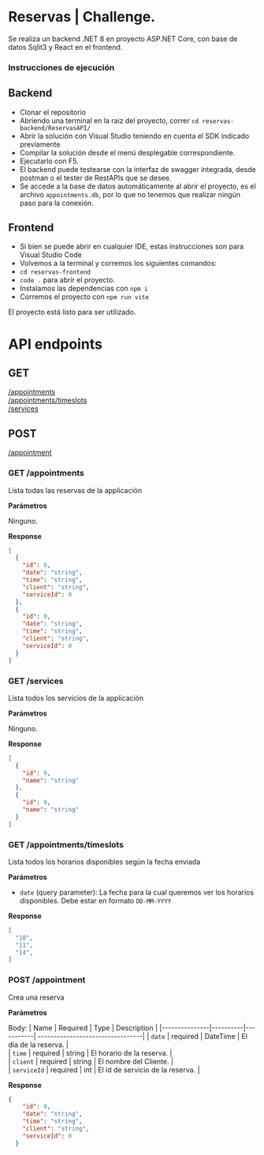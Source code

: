 # Reservas | Challenge.

Se realiza un backend .NET 8 en proyecto ASP.NET Core, con base de datos Sqlit3 y React en el frontend.

### Instrucciones de ejecución
## Backend
- Clonar el repositorio
- Abriendo una terminal en la raiz del proyecto, correr `cd reservas-backend/ReservasAPI/`
- Abrir la solución con Visual Studio teniendo en cuenta el SDK indicado previamente
- Compilar la solución desde el menú desplegable correspondiente.
- Ejecutarlo con F5.
- El backend puede testearse con la interfaz de swagger integrada, desde postman o el tester de RestAPIs que se desee.
- Se accede a la base de datos automáticamente al abrir el proyecto, es el archivo `appointments.db`, por lo que no tenemos que realizar ningún paso para la conexión.
## Frontend
- Si bien se puede abrir en cualquier IDE, estas instrucciones son para Visual Studio Code
- Volvemos a la terminal y corremos los siguientes comandos:
- `cd reservas-frontend`
- `code .` para abrir el proyecto.
- Instalamos las dependencias con `npm i`
- Corremos el proyecto con `npm run vite`

El proyecto está listo para ser utilizado.

# API endpoints

## GET
 [/appointments](#GET-appointments) <br/>
 [/appointments/timeslots](#GET-appointmentstimeslots) <br/>
 [/services](#GET-services) <br/>

## POST
[/appointment](#POST-appointment) <br/>

### GET /appointments
Lista todas las reservas de la applicación

**Parámetros**

Ninguno.

**Response**
```json List
[
  {
    "id": 0,
    "date": "string",
    "time": "string",
    "client": "string",
    "serviceId": 0
  },
  {
    "id": 0,
    "date": "string",
    "time": "string",
    "client": "string",
    "serviceId": 0
  }
]
```

### GET /services
Lista todos los servicios de la applicación


**Parámetros**

Ninguno.

**Response**
```json List
[
  {
    "id": 0,
    "name": "string"
  },
  {
    "id": 0,
    "name": "string"
  }
]
```

### GET /appointments/timeslots
Lista todos los horarios disponibles según la fecha enviada

**Parámetros**

- `date` (query parameter): La fecha para la cual queremos ver los horarios disponibles. Debe estar en formato `DD-MM-YYYY`

**Response**
```json List
[
  "10",
  "11",
  "14",
]
```

### POST /appointment
Crea una reserva

**Parámetros**

Body:
|          Name | Required |  Type     | Description                      |
|---------------|----------|-----------| ---------------------------------|
|       `date`  | required | DateTime  | El día de la reserva.            |  
|       `time`  | required | string    | El horario de la reserva.        |  
|      `client` | required | string    | El nombre del Cliente.           |  
|   `serviceId` | required | int       | El id de servicio de la reserva. |  

**Response**

```json
{
    "id": 0,
    "date": "string",
    "time": "string",
    "client": "string",
    "serviceId": 0
  }
```
